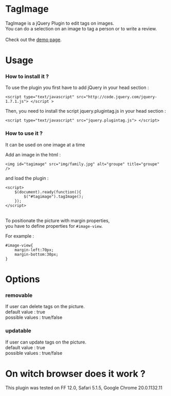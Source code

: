 <h1>TagImage</h1>
TagImage is a jQuery Plugin to edit tags on images. <br />
You can do a selection on an image to tag a person or to write a review.
<br />
<br />
Check out the <a href="http://www.juliepellerin.com/plugin_tagimage/">demo page</a>.

<h1>Usage</h1>

<h3>How to install it ?</h3>
To use the plugin you first have to add jQuery in your head section :
<pre><code>&lt;script type="text/javascript" src="http://code.jquery.com/jquery-1.7.1.js"&gt; &lt;/script &gt;</code></pre>

Then, you need to install the script jquery.plugintag.js in your head section :
<pre><code>&lt;script type="text/javascript" src="jquery.plugintag.js"&gt; &lt;/script&gt;</code></pre>


<h3>How to use it ?</h3>
It can be used on one image at a time

Add an image in the html :
<pre><code>&lt;img id="tagimage" src="img/family.jpg" alt="groupe" title="groupe"  /&gt;
</code></pre>

and load the plugin :		
<pre><code>&lt;script>
	$(document).ready(function(){
		$("#tagimage").tagImage();
	});	
&lt;/script&gt;</code></pre>

<br />
To positionate the picture with margin properties, <br />
you have to define properties for <code>#image-view</code>.

For example :
<pre><code>#image-view{
	margin-left:70px;
	margin-bottom:30px;	
}</code></pre>		


<h1>Options</h1>

<h3>removable</h3>
If user can delete tags on the picture. <br />
default value : true <br />
possible values : true/false <br />

<h3>updatable</h3>
If user can update tags on the picture. <br />
default value : true <br />
possible values : true/false <br />




<h1>On witch browser does it work ?</h1>
This plugin was tested on FF 12.0, Safari 5.1.5, Google Chrome 20.0.1132.11    


